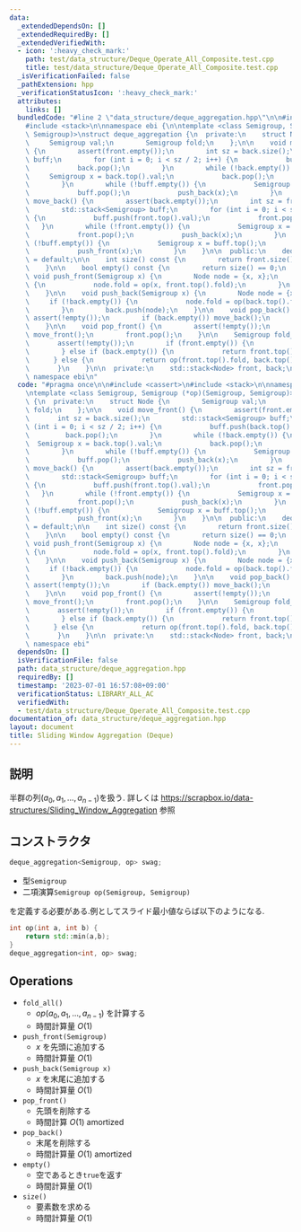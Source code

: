 ```yaml
---
data:
  _extendedDependsOn: []
  _extendedRequiredBy: []
  _extendedVerifiedWith:
  - icon: ':heavy_check_mark:'
    path: test/data_structure/Deque_Operate_All_Composite.test.cpp
    title: test/data_structure/Deque_Operate_All_Composite.test.cpp
  _isVerificationFailed: false
  _pathExtension: hpp
  _verificationStatusIcon: ':heavy_check_mark:'
  attributes:
    links: []
  bundledCode: "#line 2 \"data_structure/deque_aggregation.hpp\"\n\n#include <cassert>\n\
    #include <stack>\n\nnamespace ebi {\n\ntemplate <class Semigroup, Semigroup (*op)(Semigroup,\
    \ Semigroup)>\nstruct deque_aggregation {\n  private:\n    struct Node {\n   \
    \     Semigroup val;\n        Semigroup fold;\n    };\n\n    void move_front()\
    \ {\n        assert(front.empty());\n        int sz = back.size();\n        std::stack<Semigroup>\
    \ buff;\n        for (int i = 0; i < sz / 2; i++) {\n            buff.push(back.top().val);\n\
    \            back.pop();\n        }\n        while (!back.empty()) {\n       \
    \     Semigroup x = back.top().val;\n            back.pop();\n            push_front(x);\n\
    \        }\n        while (!buff.empty()) {\n            Semigroup x = buff.top();\n\
    \            buff.pop();\n            push_back(x);\n        }\n    }\n\n    void\
    \ move_back() {\n        assert(back.empty());\n        int sz = front.size();\n\
    \        std::stack<Semigroup> buff;\n        for (int i = 0; i < sz / 2; i++)\
    \ {\n            buff.push(front.top().val);\n            front.pop();\n     \
    \   }\n        while (!front.empty()) {\n            Semigroup x = front.top().val;\n\
    \            front.pop();\n            push_back(x);\n        }\n        while\
    \ (!buff.empty()) {\n            Semigroup x = buff.top();\n            buff.pop();\n\
    \            push_front(x);\n        }\n    }\n\n  public:\n    deque_aggregation()\
    \ = default;\n\n    int size() const {\n        return front.size() + back.size();\n\
    \    }\n\n    bool empty() const {\n        return size() == 0;\n    }\n\n   \
    \ void push_front(Semigroup x) {\n        Node node = {x, x};\n        if (!front.empty())\
    \ {\n            node.fold = op(x, front.top().fold);\n        }\n        front.push(node);\n\
    \    }\n\n    void push_back(Semigroup x) {\n        Node node = {x, x};\n   \
    \     if (!back.empty()) {\n            node.fold = op(back.top().fold, x);\n\
    \        }\n        back.push(node);\n    }\n\n    void pop_back() {\n       \
    \ assert(!empty());\n        if (back.empty()) move_back();\n        back.pop();\n\
    \    }\n\n    void pop_front() {\n        assert(!empty());\n        if (front.empty())\
    \ move_front();\n        front.pop();\n    }\n\n    Semigroup fold_all() {\n \
    \       assert(!empty());\n        if (front.empty()) {\n            return back.top().fold;\n\
    \        } else if (back.empty()) {\n            return front.top().fold;\n  \
    \      } else {\n            return op(front.top().fold, back.top().fold);\n \
    \       }\n    }\n\n  private:\n    std::stack<Node> front, back;\n};\n\n}  //\
    \ namespace ebi\n"
  code: "#pragma once\n\n#include <cassert>\n#include <stack>\n\nnamespace ebi {\n\
    \ntemplate <class Semigroup, Semigroup (*op)(Semigroup, Semigroup)>\nstruct deque_aggregation\
    \ {\n  private:\n    struct Node {\n        Semigroup val;\n        Semigroup\
    \ fold;\n    };\n\n    void move_front() {\n        assert(front.empty());\n \
    \       int sz = back.size();\n        std::stack<Semigroup> buff;\n        for\
    \ (int i = 0; i < sz / 2; i++) {\n            buff.push(back.top().val);\n   \
    \         back.pop();\n        }\n        while (!back.empty()) {\n          \
    \  Semigroup x = back.top().val;\n            back.pop();\n            push_front(x);\n\
    \        }\n        while (!buff.empty()) {\n            Semigroup x = buff.top();\n\
    \            buff.pop();\n            push_back(x);\n        }\n    }\n\n    void\
    \ move_back() {\n        assert(back.empty());\n        int sz = front.size();\n\
    \        std::stack<Semigroup> buff;\n        for (int i = 0; i < sz / 2; i++)\
    \ {\n            buff.push(front.top().val);\n            front.pop();\n     \
    \   }\n        while (!front.empty()) {\n            Semigroup x = front.top().val;\n\
    \            front.pop();\n            push_back(x);\n        }\n        while\
    \ (!buff.empty()) {\n            Semigroup x = buff.top();\n            buff.pop();\n\
    \            push_front(x);\n        }\n    }\n\n  public:\n    deque_aggregation()\
    \ = default;\n\n    int size() const {\n        return front.size() + back.size();\n\
    \    }\n\n    bool empty() const {\n        return size() == 0;\n    }\n\n   \
    \ void push_front(Semigroup x) {\n        Node node = {x, x};\n        if (!front.empty())\
    \ {\n            node.fold = op(x, front.top().fold);\n        }\n        front.push(node);\n\
    \    }\n\n    void push_back(Semigroup x) {\n        Node node = {x, x};\n   \
    \     if (!back.empty()) {\n            node.fold = op(back.top().fold, x);\n\
    \        }\n        back.push(node);\n    }\n\n    void pop_back() {\n       \
    \ assert(!empty());\n        if (back.empty()) move_back();\n        back.pop();\n\
    \    }\n\n    void pop_front() {\n        assert(!empty());\n        if (front.empty())\
    \ move_front();\n        front.pop();\n    }\n\n    Semigroup fold_all() {\n \
    \       assert(!empty());\n        if (front.empty()) {\n            return back.top().fold;\n\
    \        } else if (back.empty()) {\n            return front.top().fold;\n  \
    \      } else {\n            return op(front.top().fold, back.top().fold);\n \
    \       }\n    }\n\n  private:\n    std::stack<Node> front, back;\n};\n\n}  //\
    \ namespace ebi"
  dependsOn: []
  isVerificationFile: false
  path: data_structure/deque_aggregation.hpp
  requiredBy: []
  timestamp: '2023-07-01 16:57:08+09:00'
  verificationStatus: LIBRARY_ALL_AC
  verifiedWith:
  - test/data_structure/Deque_Operate_All_Composite.test.cpp
documentation_of: data_structure/deque_aggregation.hpp
layout: document
title: Sliding Window Aggregation (Deque)
---
```


## 説明

半群の列$(a_0,a_1, \dots, a_{n-1})$を扱う.
詳しくは https://scrapbox.io/data-structures/Sliding_Window_Aggregation 参照

## コンストラクタ

```cpp
deque_aggregation<Semigroup, op> swag;
```
-   型```Semigroup```
-   二項演算```Semigroup op(Semigroup, Semigroup)```

を定義する必要がある.例としてスライド最小値ならば以下のようになる.

```cpp
int op(int a, int b) {
    return std::min(a,b);
}
deque_aggregation<int, op> swag;
```

## Operations

-   ```fold_all()```
    -   $op(a_0, a_1, \dots, a_{n-1})$ を計算する
    -   時間計算量 $O(1)$
-   ```push_front(Semigroup)```
    -   $x$ を先頭に追加する
    -   時間計算量 $O(1)$
-   ```push_back(Semigroup x)```
    -   $x$ を末尾に追加する
    -   時間計算量 $O(1)$
-   ```pop_front()```
    -   先頭を削除する
    -   時間計算 $O(1)$ amortized
-   ```pop_back()```
    -   末尾を削除する
    -   時間計算量 $O(1)$ amortized
-   ```empty()```
    -   空であるとき```true```を返す
    -   時間計算量 $O(1)$
-   ```size()```
    -   要素数を求める
    -   時間計算量 $O(1)$